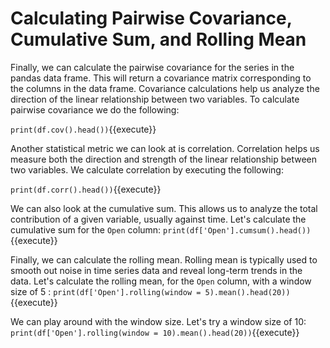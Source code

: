 # Calculating Pairwise Covariance, Cumulative Sum, and Rolling Mean

Finally, we can calculate the pairwise covariance for the series in the pandas data frame. This will return a covariance matrix corresponding to the columns in the data frame. Covariance calculations help us analyze the direction of the linear relationship between two variables. To calculate pairwise covariance we do the following:

`print(df.cov().head())`{{execute}}

Another statistical metric we can look at is correlation. Correlation helps us measure both the direction and strength of the linear relationship between two variables. We calculate correlation by executing the following:

`print(df.corr().head())`{{execute}}

We can also look at the cumulative sum. This allows us to analyze the total contribution of a given variable, usually against time. Let's calculate the cumulative sum for the `Open` column:
`print(df['Open'].cumsum().head())`{{execute}}

Finally, we can calculate the rolling mean. Rolling mean is typically used to smooth out noise in time series data and reveal long-term trends in the data. Let's calculate the rolling mean, for the `Open` column, with a window size of 5 :
`print(df['Open'].rolling(window = 5).mean().head(20))`{{execute}}

We can play around with the window size. Let's try a window size of 10:
`print(df['Open'].rolling(window = 10).mean().head(20))`{{execute}}
